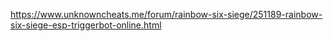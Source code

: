 https://www.unknowncheats.me/forum/rainbow-six-siege/251189-rainbow-six-siege-esp-triggerbot-online.html
